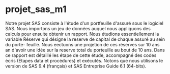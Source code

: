 # projet_sas_m1
Notre projet SAS consiste à l'étude d'un portfeuille d'assuré sous le logiciel SAS. Nous importons  un jeu de données auquel 
nous appliquons des calculs pour ensuite obtenir un rapport. Nous étudions  essentiellement la variable Réserve qui désigne la 
reserve de capital de chaque assuré au sein du porte- feuille. Nous eectuons une projetion de ces réserves sur 10 ans an d'avoir
une idée sur la reserve total  du porteuille au bout de 10 ans. Dans ce rapport est détaillé les étape de cette étude, accompagné 
des  codes écris (Etapes data et procédures) et exécutés. 
Notons que nous utilisons le version de SAS 9.4 (français) et SAS Entreprise Guide  6.1 (64-bits).

